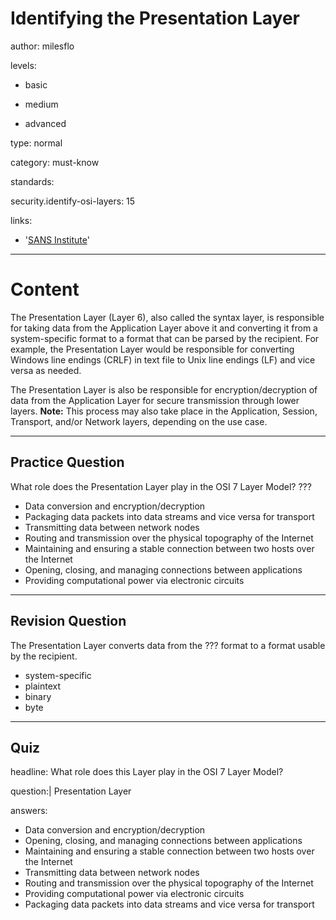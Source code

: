 # Identifying the Presentation Layer
author: milesflo

levels:

  - basic

  - medium

  - advanced

type: normal

category: must-know

standards:

  security.identify-osi-layers: 15

links:

  - '[SANS Institute](https://www.sans.org/reading-room/whitepapers/protocols/applying-osi-layer-network-model-information-security-1309)'

---
# Content

The Presentation Layer (Layer 6), also called the syntax layer, is responsible for taking data from the Application Layer above it and converting it from a system-specific format to a format that can be parsed by the recipient. For example, the Presentation Layer would be responsible for converting Windows line endings (CRLF) in text file to Unix line endings (LF) and vice versa as needed.

The Presentation Layer is also be responsible for encryption/decryption of data from the Application Layer for secure transmission through lower layers.
**Note:** This process may also take place in the Application, Session, Transport, and/or Network layers, depending on the use case.

---
## Practice Question

What role does the Presentation Layer play in the OSI 7 Layer Model?
???

* Data conversion and encryption/decryption
* Packaging data packets into data streams and vice versa for transport
* Transmitting data between network nodes
* Routing and transmission over the physical topography of the Internet
* Maintaining and ensuring a stable connection between two hosts over the Internet
* Opening, closing, and managing connections between applications
* Providing computational power via electronic circuits

---
## Revision Question

The Presentation Layer converts data from the ??? format to a format usable by the recipient.

* system-specific
* plaintext
* binary
* byte

---
## Quiz

headline: What role does this Layer play in the OSI 7 Layer Model?

question:| Presentation Layer

answers:

- Data conversion and encryption/decryption
- Opening, closing, and managing connections between applications
- Maintaining and ensuring a stable connection between two hosts over the Internet
- Transmitting data between network nodes
- Routing and transmission over the physical topography of the Internet
- Providing computational power via electronic circuits
- Packaging data packets into data streams and vice versa for transport
